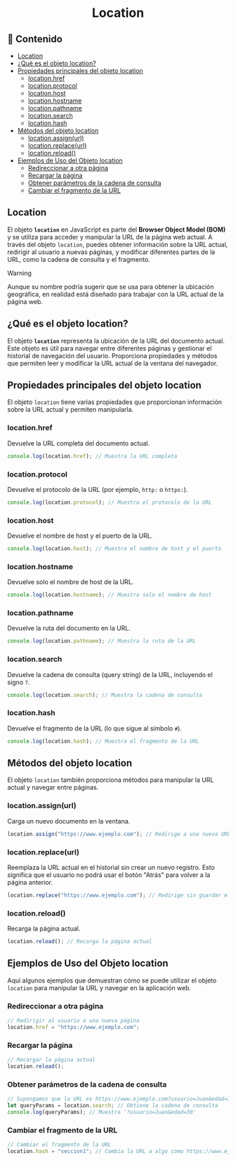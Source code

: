 <h1 align='center'>Location</h1>

<h2>📑 Contenido</h2>

- [Location](#location)
- [¿Qué es el objeto location?](#qué-es-el-objeto-location)
- [Propiedades principales del objeto location](#propiedades-principales-del-objeto-location)
  - [location.href](#locationhref)
  - [location.protocol](#locationprotocol)
  - [location.host](#locationhost)
  - [location.hostname](#locationhostname)
  - [location.pathname](#locationpathname)
  - [location.search](#locationsearch)
  - [location.hash](#locationhash)
- [Métodos del objeto location](#métodos-del-objeto-location)
  - [location.assign(url)](#locationassignurl)
  - [location.replace(url)](#locationreplaceurl)
  - [location.reload()](#locationreload)
- [Ejemplos de Uso del Objeto location](#ejemplos-de-uso-del-objeto-location)
  - [Redireccionar a otra página](#redireccionar-a-otra-página)
  - [Recargar la página](#recargar-la-página)
  - [Obtener parámetros de la cadena de consulta](#obtener-parámetros-de-la-cadena-de-consulta)
  - [Cambiar el fragmento de la URL](#cambiar-el-fragmento-de-la-url)

## Location

El objeto **`location`** en JavaScript es parte del **Browser Object Model (BOM)** y se utiliza para acceder y manipular la URL de la página web actual. A través del objeto `location`, puedes obtener información sobre la URL actual, redirigir al usuario a nuevas páginas, y modificar diferentes partes de la URL, como la cadena de consulta y el fragmento.

> [!WARNING]
>
> Aunque su nombre podría sugerir que se usa para obtener la ubicación geográfica, en realidad está diseñado para trabajar con la URL actual de la página web.

## ¿Qué es el objeto location?

El objeto **`location`** representa la ubicación de la URL del documento actual. Este objeto es útil para navegar entre diferentes páginas y gestionar el historial de navegación del usuario. Proporciona propiedades y métodos que permiten leer y modificar la URL actual de la ventana del navegador.

## Propiedades principales del objeto location

El objeto `location` tiene varias propiedades que proporcionan información sobre la URL actual y permiten manipularla.

### location.href

Devuelve la URL completa del documento actual.

```javascript
console.log(location.href); // Muestra la URL completa
```

### location.protocol

Devuelve el protocolo de la URL (por ejemplo, `http:` o `https:`).

```javascript
console.log(location.protocol); // Muestra el protocolo de la URL
```

### location.host

Devuelve el nombre de host y el puerto de la URL.

```javascript
console.log(location.host); // Muestra el nombre de host y el puerto
```

### location.hostname

Devuelve solo el nombre de host de la URL.

```javascript
console.log(location.hostname); // Muestra solo el nombre de host
```

### location.pathname

Devuelve la ruta del documento en la URL.

```javascript
console.log(location.pathname); // Muestra la ruta de la URL
```

### location.search

Devuelve la cadena de consulta (query string) de la URL, incluyendo el signo `?`.

```javascript
console.log(location.search); // Muestra la cadena de consulta
```

### location.hash

Devuelve el fragmento de la URL (lo que sigue al símbolo `#`).

```javascript
console.log(location.hash); // Muestra el fragmento de la URL
```

## Métodos del objeto location

El objeto `location` también proporciona métodos para manipular la URL actual y navegar entre páginas.

### location.assign(url)

Carga un nuevo documento en la ventana.

```javascript
location.assign("https://www.ejemplo.com"); // Redirige a una nueva URL
```

### location.replace(url)

Reemplaza la URL actual en el historial sin crear un nuevo registro. Esto significa que el usuario no podrá usar el botón "Atrás" para volver a la página anterior.

```javascript
location.replace("https://www.ejemplo.com"); // Redirige sin guardar el historial
```

### location.reload()

Recarga la página actual.

```javascript
location.reload(); // Recarga la página actual
```

## Ejemplos de Uso del Objeto location

Aquí algunos ejemplos que demuestran cómo se puede utilizar el objeto `location` para manipular la URL y navegar en la aplicación web.

### Redireccionar a otra página

```javascript
// Redirigir al usuario a una nueva página
location.href = "https://www.ejemplo.com";
```

### Recargar la página

```js
// Recargar la página actual
location.reload();
```

### Obtener parámetros de la cadena de consulta

```js
// Supongamos que la URL es https://www.ejemplo.com?usuario=Juan&edad=30
let queryParams = location.search; // Obtiene la cadena de consulta
console.log(queryParams); // Muestra '?usuario=Juan&edad=30'
```

### Cambiar el fragmento de la URL

```js
// Cambiar el fragmento de la URL
location.hash = "seccion1"; // Cambia la URL a algo como https://www.ejemplo.com#seccion1
```
